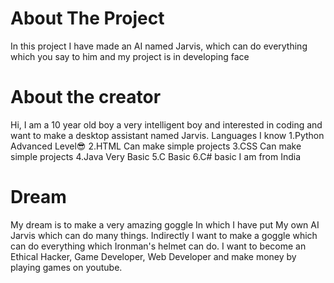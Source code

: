 # About The Project
In this project I have made an AI named Jarvis, which can do everything which you say to him and my project is in developing face

# About the creator
Hi, I am a 10 year old boy a very intelligent boy and interested in coding and want to make a desktop assistant named Jarvis.
Languages I know
1.Python    Advanced Level😎
2.HTML      Can make simple projects
3.CSS       Can make simple projects
4.Java      Very Basic
5.C         Basic
6.C#        basic
I am from India

# Dream
My dream is to make a very amazing goggle In which I have put My own AI Jarvis which can do many things. Indirectly I want to make a goggle
which can do everything which Ironman's helmet can do. I want to become an Ethical Hacker, Game Developer, Web Developer and make money by playing games on youtube.
